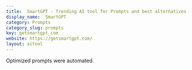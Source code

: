 ```yaml
---
title:  SmartGPT - Trending AI tool for Prompts and best alternatives
display_name:  SmartGPT
category: Prompts
category_slug: prompts
key: getsmartgpt_com
website: https://getsmartgpt.com/
layout: aitool
---
```


Optimized prompts were automated.

